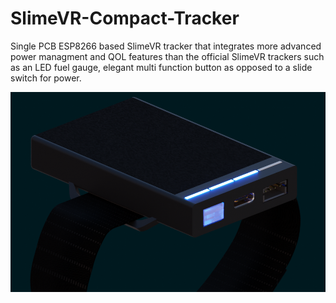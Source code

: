 # SlimeVR-Compact-Tracker
Single PCB ESP8266 based SlimeVR tracker that integrates more advanced power managment and QOL features than the official SlimeVR trackers such as an LED fuel gauge, elegant multi function button as opposed to a slide switch for power.

![Revision 2 case](https://github.com/Kirg5/SlimeVR-Compact-Tracker/blob/main/Hardware/Render.png)
